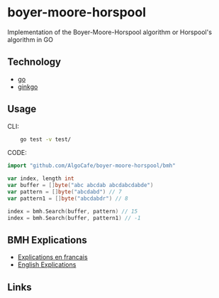 # boyer-moore-horspool
Implementation of the Boyer-Moore-Horspool algorithm or Horspool's algorithm in GO

## Technology
* [go](https://golang.org/)
* [ginkgo](https://github.com/onsi/ginkgo)

## Usage
CLI:
```bash
    go test -v test/
```

CODE:
```go
import "github.com/AlgoCafe/boyer-moore-horspool/bmh"

var index, length int
var buffer = []byte("abc abcdab abcdabcdabde")
var pattern = []byte("abcdabd") // 7
var pattern1 = []byte("abcdabdr") // 8

index = bmh.Search(buffer, pattern) // 15
index = bmh.Search(buffer, pattern1) // -1
```

## BMH Explications
 - [Explications en francais](doc/FR-EXPLICATION.md)
 - [English Explications](doc/EN-EXPLICATION.md)

## Links
  